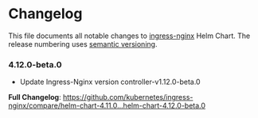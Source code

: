 # Changelog

This file documents all notable changes to [ingress-nginx](https://github.com/kubernetes/ingress-nginx) Helm Chart. The release numbering uses [semantic versioning](http://semver.org).

### 4.12.0-beta.0

* Update Ingress-Nginx version controller-v1.12.0-beta.0

**Full Changelog**: https://github.com/kubernetes/ingress-nginx/compare/helm-chart-4.11.0...helm-chart-4.12.0-beta.0

